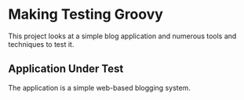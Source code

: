 Making Testing Groovy
=====================

This project looks at a simple blog application and numerous tools and techniques to test it.

Application Under Test
----------------------

The application is a simple web-based blogging system.
